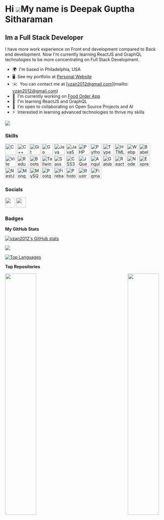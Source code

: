 # Hi ![](https://user-images.githubusercontent.com/18350557/176309783-0785949b-9127-417c-8b55-ab5a4333674e.gif)My name is Deepak Guptha Sitharaman

## Im a Full Stack Developer

I have more work experience on Front end development compared to Back end development. Now I'm currently learning ReactJS and GraphQL technologies to be more concentrating on Full Stack Development.

- 🌍  I'm based in Philadelphia, USA
- 🖥️  See my portfolio at [Personal Website](http://vzan2012.github.io/)
- ✉️  You can contact me at [vzan2012@gmail.com](mailto: vzan2012@gmail.com)
- 🚀  I'm currently working on [Food Order App](http://-)
- 🧠  I'm learning ReactJS and GraphQL
- 🤝  I'm open to collaborating on Open Source Projects and AI
- ⚡  Interested in learning advanced technologies to thrive my skills

<a href="https://www.github.com/vzan2012" target="_blank" rel="noreferrer"><img
src="https://img.shields.io/github/followers/vzan2012?logo=github&style=for-the-badge&color=0891b2&labelColor=1c1917" /></a>

### Skills

<p align="left">
<a href="https://docs.microsoft.com/en-us/cpp/?view=msvc-170" target="_blank" rel="noreferrer"><img src="https://vzan2012.github.io/public/img/icons/skills/c-colored.svg" width="36" height="36" alt="C" /></a>
<a href="https://docs.microsoft.com/en-us/cpp/?view=msvc-170" target="_blank" rel="noreferrer"><img src="https://vzan2012.github.io/public/img/icons/skills/cplusplus-colored.svg" width="36" height="36" alt="C++" /></a>
<a href="https://git-scm.com/" target="_blank" rel="noreferrer"><img src="https://vzan2012.github.io/public/img/icons/skills/git-colored.svg" width="36" height="36" alt="Git" /></a>
<a href="https://go.dev/doc/" target="_blank" rel="noreferrer"><img src="https://vzan2012.github.io/public/img/icons/skills/go-colored.svg" width="36" height="36" alt="Go" /></a>
<a href="https://www.oracle.com/java/" target="_blank" rel="noreferrer"><img src="https://vzan2012.github.io/public/img/icons/skills/java-colored.svg" width="36" height="36" alt="Java" /></a>
<a href="https://developer.mozilla.org/en-US/docs/Web/JavaScript" target="_blank" rel="noreferrer"><img src="https://vzan2012.github.io/public/img/icons/skills/javascript-colored.svg" width="36" height="36" alt="JavaScript" /></a>
<a href="https://www.php.net/" target="_blank" rel="noreferrer"><img src="https://vzan2012.github.io/public/img/icons/skills/php-colored.svg" width="36" height="36" alt="PHP" /></a>
<a href="https://www.python.org/" target="_blank" rel="noreferrer"><img src="https://vzan2012.github.io/public/img/icons/skills/python-colored.svg" width="36" height="36" alt="Python" /></a>
<a href="https://www.typescriptlang.org/" target="_blank" rel="noreferrer"><img src="https://vzan2012.github.io/public/img/icons/skills/typescript-colored.svg" width="36" height="36" alt="TypeScript" /></a>
<a href="https://developer.mozilla.org/en-US/docs/Glossary/HTML5" target="_blank" rel="noreferrer"><img src="https://vzan2012.github.io/public/img/icons/skills/html5-colored.svg" width="36" height="36" alt="HTML5" /></a>
<a href="https://webpack.js.org/" target="_blank" rel="noreferrer"><img src="https://vzan2012.github.io/public/img/icons/skills/webpack-colored.svg" width="36" height="36" alt="Webpack" /></a>
<a href="https://babeljs.io/" target="_blank" rel="noreferrer"><img src="https://vzan2012.github.io/public/img/icons/skills/babel-colored.svg" width="36" height="36" alt="Babel" /></a>
<a href="https://vitejs.dev/" target="_blank" rel="noreferrer"><img src="https://vzan2012.github.io/public/img/icons/skills/vite-colored.svg" width="36" height="36" alt="Vite" /></a>
<a href="https://redux.js.org/" target="_blank" rel="noreferrer"><img src="https://vzan2012.github.io/public/img/icons/skills/redux-colored.svg" width="36" height="36" alt="Redux" /></a>
<a href="https://getbootstrap.com/" target="_blank" rel="noreferrer"><img src="https://vzan2012.github.io/public/img/icons/skills/bootstrap-colored.svg" width="36" height="36" alt="Bootstrap" /></a>
<a href="https://tailwindcss.com/" target="_blank" rel="noreferrer"><img src="https://vzan2012.github.io/public/img/icons/skills/tailwindcss-colored.svg" width="36" height="36" alt="TailwindCSS" /></a>
<a href="https://sass-lang.com/" target="_blank" rel="noreferrer"><img src="https://vzan2012.github.io/public/img/icons/skills/sass-colored.svg" width="36" height="36" alt="Sass" /></a>
<a href="https://www.w3.org/TR/CSS/#css" target="_blank" rel="noreferrer"><img src="https://vzan2012.github.io/public/img/icons/skills/css3-colored.svg" width="36" height="36" alt="CSS3" /></a>
<a href="https://jquery.com/" target="_blank" rel="noreferrer"><img src="https://vzan2012.github.io/public/img/icons/skills/jquery-colored.svg" width="36" height="36" alt="JQuery" /></a>
<a href="https://angular.io/" target="_blank" rel="noreferrer"><img src="https://vzan2012.github.io/public/img/icons/skills/angularjs-colored.svg" width="36" height="36" alt="Angular" /></a>
<a href="https://www.gatsbyjs.com/" target="_blank" rel="noreferrer"><img src="https://vzan2012.github.io/public/img/icons/skills/gatsby-colored.svg" width="36" height="36" alt="Gatsby" /></a>
<a href="https://reactjs.org/" target="_blank" rel="noreferrer"><img src="https://vzan2012.github.io/public/img/icons/skills/react-colored.svg" width="36" height="36" alt="React" /></a>
<a href="https://nodejs.org/en/" target="_blank" rel="noreferrer"><img src="https://vzan2012.github.io/public/img/icons/skills/nodejs-colored.svg" width="36" height="36" alt="NodeJS" /></a>
<a href="https://expressjs.com/" target="_blank" rel="noreferrer"><img src="https://vzan2012.github.io/public/img/icons/skills/express-colored.svg" width="36" height="36" alt="Express" /></a>
<a href="https://docs.nestjs.com/" target="_blank" rel="noreferrer"><img src="https://vzan2012.github.io/public/img/icons/skills/nestjs-colored.svg" width="36" height="36" alt="NestJS" /></a>
<a href="https://www.mongodb.com/" target="_blank" rel="noreferrer"><img src="https://vzan2012.github.io/public/img/icons/skills/mongodb-colored.svg" width="36" height="36" alt="MongoDB" /></a>
<a href="https://www.mysql.com/" target="_blank" rel="noreferrer"><img src="https://vzan2012.github.io/public/img/icons/skills/mysql-colored.svg" width="36" height="36" alt="MySQL" /></a>
<a href="https://www.postgresql.org/" target="_blank" rel="noreferrer"><img src="https://vzan2012.github.io/public/img/icons/skills/postgresql-colored.svg" width="36" height="36" alt="PostgreSQL" /></a>
<a href="https://firebase.google.com/" target="_blank" rel="noreferrer"><img src="https://vzan2012.github.io/public/img/icons/skills/firebase-colored.svg" width="36" height="36" alt="Firebase" /></a>
<a href="https://www.adobe.com/uk/products/photoshop.html" target="_blank" rel="noreferrer"><img src="https://vzan2012.github.io/public/img/icons/skills/photoshop-colored.svg" width="36" height="36" alt="Photoshop" /></a>
<a href="adobe.com/uk/products/illustrator.html" target="_blank" rel="noreferrer"><img src="https://vzan2012.github.io/public/img/icons/skills/illustrator-colored.svg" width="36" height="36" alt="Illustrator" /></a>
<a href="https://www.figma.com/" target="_blank" rel="noreferrer"><img src="https://vzan2012.github.io/public/img/icons/skills/figma-colored.svg" width="36" height="36" alt="Figma" /></a>
</p>

### Socials

<p align="left"> <a href="https://www.github.com/vzan2012" target="_blank" rel="noreferrer"><img src="https://vzan2012.github.io/public/img/icons/socials/github.svg" width="32" height="32" /></a> <a href="https://www.linkedin.com/in/deepak-guptha-s-b31a12142" target="_blank" rel="noreferrer"><img src="https://vzan2012.github.io/public/img/icons/socials/linkedin.svg" width="32" height="32" /></a></p>

### Badges

<b>My GitHub Stats</b>

<a href="http://www.github.com/vzan2012"><img src="https://github-readme-stats.vercel.app/api?username=vzan2012&show_icons=true&hide=&count_private=true&title_color=0891b2&text_color=ffffff&icon_color=0891b2&bg_color=1c1917&hide_border=true&show_icons=true" alt="vzan2012's GitHub stats" /></a>

<a href="http://www.github.com/vzan2012"><img src="https://github-readme-streak-stats.herokuapp.com/?user=vzan2012&stroke=ffffff&background=1c1917&ring=0891b2&fire=0891b2&currStreakNum=ffffff&currStreakLabel=0891b2&sideNums=ffffff&sideLabels=ffffff&dates=ffffff&hide_border=true" /></a>

<a href="https://github.com/vzan2012" align="left"><img src="https://github-readme-stats.vercel.app/api/top-langs/?username=vzan2012&langs_count=10&title_color=0891b2&text_color=ffffff&icon_color=0891b2&bg_color=1c1917&hide_border=true&locale=en&custom_title=Top%20%Languages" alt="Top Languages" /></a>

<b>Top Repositories</b>

<div width="100%" align="center"><a href="https://github.com/vzan2012/ai-chat" align="left"><img align="left" width="45%" src="https://github-readme-stats.vercel.app/api/pin/?username=vzan2012&repo=ai-chat&title_color=0891b2&text_color=ffffff&icon_color=0891b2&bg_color=1c1917&hide_border=true&locale=en" /></a><a href="https://github.com/vzan2012/node-weather-app" align="right"><img align="right" width="45%" src="https://github-readme-stats.vercel.app/api/pin/?username=vzan2012&repo=node-weather-app&title_color=0891b2&text_color=ffffff&icon_color=0891b2&bg_color=1c1917&hide_border=true&locale=en" /></a></div><br /><br /><br /><br /><br /><br /><br />
